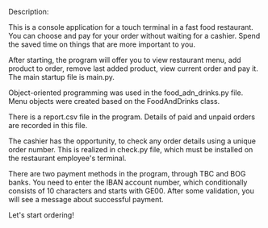 Description:

This is a console application for a touch terminal in a fast food restaurant. 
You can choose and pay for your order without waiting for a cashier. 
Spend the saved time on things that are more important to you.

After starting, the program will offer you to view restaurant menu, add product to order, 
remove last added product, view current order and pay it. The main startup file is main.py.

Object-oriented programming was used in the food_adn_drinks.py file. 
Menu objects were created based on the FoodAndDrinks class.

There is a report.csv file in the program. 
Details of paid and unpaid orders are recorded in this file.

The cashier has the opportunity, to check any order details using a unique order number. 
This is realized in check.py file, which must be installed on the restaurant employee's terminal.

There are two payment methods in the program, through TBC and BOG banks. 
You need to enter the IBAN account number, which conditionally consists of 10 characters and starts with GE00. 
After some validation, you will see a message about successful payment.

Let's start ordering!
